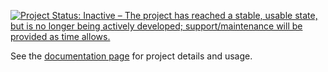 [![Project Status: Inactive – The project has reached a stable, usable state, but is no longer being actively developed; support/maintenance will be provided as time allows.](http://www.repostatus.org/badges/latest/unsupported.svg)](http://www.repostatus.org/#unsupported)

See the [documentation page](http://entagen.github.com/jenkins-build-per-branch/) for project details and usage.
